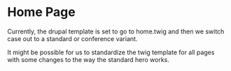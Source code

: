 # Home Page

Currently, the drupal template is set to go to home.twig and
then we switch case out to a standard or conference variant.

It might be possible for us to standardize the twig template for all
pages with some changes to the way the standard hero works.
